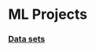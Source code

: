 # ML Projects

### [Data sets](https://github.com/JDSRAO/Analytics-ML/blob/master/ML.NET/Data/README.md)
